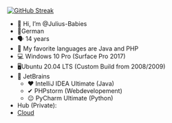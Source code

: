 [![GitHub Streak](https://github-readme-streak-stats.herokuapp.com?user=Julius-Babies&hide_border=true&date_format=j%20M%5B%20Y%5D)](https://git.io/streak-stats)

- 👋 Hi, I’m @Julius-Babies
- 🚩German
- 🗣 14 years
- 👀 My favorite languages are Java and PHP
- 💻 Windows 10 Pro (Surface Pro 2017)
- 🖥Ubuntu 20.04 LTS (Custom Build from 2008/2009)
- 📄 JetBrains
  - ♥ IntelliJ IDEA Ultimate (Java)
  - ✔ PHPstorm (Webdevelopement)
  - 😐 PyCharm Ultimate (Python)
-  Hub (Private):
  - [Cloud](https://github.com/Julius-Babies/SRZ-Jahresarbeit2022)

<!---
Julius-Babies/Julius-Babies is a ✨ special ✨ repository because its `README.md` (this file) appears on your GitHub profile.
You can click the Preview link to take a look at your changes.
--->
